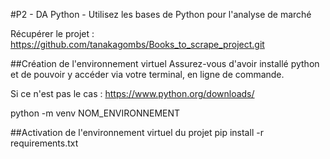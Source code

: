 #P2 - DA Python - Utilisez les bases de Python pour l'analyse de marché

Récupérer le projet :
https://github.com/tanakagombs/Books_to_scrape_project.git

##Création de l'environnement virtuel
Assurez-vous d'avoir installé python et de pouvoir y accéder via votre terminal, en ligne de commande.

Si ce n'est pas le cas : https://www.python.org/downloads/

python -m venv NOM_ENVIRONNEMENT

##Activation de l'environnement virtuel du projet
pip install -r requirements.txt

